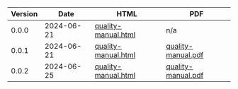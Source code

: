 | **Version** | **Date** | **HTML** | **PDF** |
|-------------|----------|----------|---------|
| 0.0.0 | 2024-06-21 | [quality-manual.html](./0.0.0/quality-manual.html) | n/a |
| 0.0.1 | 2024-06-21 | [quality-manual.html](./0.0.1/html/quality-manual.html) | [quality-manual.pdf](./0.0.1/pdf/quality-manual.pdf) |
| 0.0.2 | 2024-06-25 | [quality-manual.html](./0.0.2/html/quality-manual.html) | [quality-manual.pdf](./0.0.2/pdf/quality-manual.pdf) |
